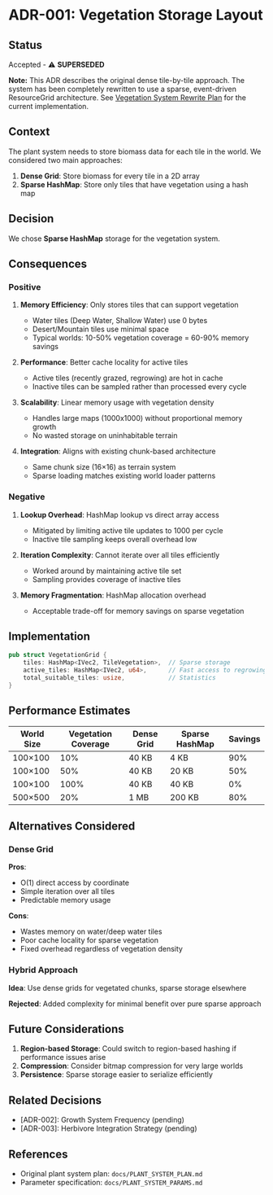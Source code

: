 # ADR-001: Vegetation Storage Layout

## Status

Accepted - ⚠️ **SUPERSEDED**

**Note:** This ADR describes the original dense tile-by-tile approach. The system has been completely rewritten to use a sparse, event-driven ResourceGrid architecture. See [Vegetation System Rewrite Plan](VEGETATION_REWRITE_PLAN.md) for the current implementation.

## Context

The plant system needs to store biomass data for each tile in the world. We considered two main approaches:

1. **Dense Grid**: Store biomass for every tile in a 2D array
2. **Sparse HashMap**: Store only tiles that have vegetation using a hash map

## Decision

We chose **Sparse HashMap** storage for the vegetation system.

## Consequences

### Positive

1. **Memory Efficiency**: Only stores tiles that can support vegetation
   - Water tiles (Deep Water, Shallow Water) use 0 bytes
   - Desert/Mountain tiles use minimal space
   - Typical worlds: 10-50% vegetation coverage = 60-90% memory savings

2. **Performance**: Better cache locality for active tiles
   - Active tiles (recently grazed, regrowing) are hot in cache
   - Inactive tiles can be sampled rather than processed every cycle

3. **Scalability**: Linear memory usage with vegetation density
   - Handles large maps (1000x1000) without proportional memory growth
   - No wasted storage on uninhabitable terrain

4. **Integration**: Aligns with existing chunk-based architecture
   - Same chunk size (16×16) as terrain system
   - Sparse loading matches existing world loader patterns

### Negative

1. **Lookup Overhead**: HashMap lookup vs direct array access
   - Mitigated by limiting active tile updates to 1000 per cycle
   - Inactive tile sampling keeps overall overhead low

2. **Iteration Complexity**: Cannot iterate over all tiles efficiently
   - Worked around by maintaining active tile set
   - Sampling provides coverage of inactive tiles

3. **Memory Fragmentation**: HashMap allocation overhead
   - Acceptable trade-off for memory savings on sparse vegetation

## Implementation

```rust
pub struct VegetationGrid {
    tiles: HashMap<IVec2, TileVegetation>,  // Sparse storage
    active_tiles: HashMap<IVec2, u64>,      // Fast access to regrowing tiles
    total_suitable_tiles: usize,            // Statistics
}
```

## Performance Estimates

| World Size | Vegetation Coverage | Dense Grid | Sparse HashMap | Savings |
|------------|-------------------|------------|----------------|---------|
| 100×100    | 10%               | 40 KB      | 4 KB           | 90%     |
| 100×100    | 50%               | 40 KB      | 20 KB          | 50%     |
| 100×100    | 100%              | 40 KB      | 40 KB          | 0%      |
| 500×500    | 20%               | 1 MB       | 200 KB         | 80%     |

## Alternatives Considered

### Dense Grid

**Pros**:
- O(1) direct access by coordinate
- Simple iteration over all tiles
- Predictable memory usage

**Cons**:
- Wastes memory on water/deep water tiles
- Poor cache locality for sparse vegetation
- Fixed overhead regardless of vegetation density

### Hybrid Approach

**Idea**: Use dense grids for vegetated chunks, sparse storage elsewhere

**Rejected**: Added complexity for minimal benefit over pure sparse approach

## Future Considerations

1. **Region-based Storage**: Could switch to region-based hashing if performance issues arise
2. **Compression**: Consider bitmap compression for very large worlds
3. **Persistence**: Sparse storage easier to serialize efficiently

## Related Decisions

- [ADR-002]: Growth System Frequency (pending)
- [ADR-003]: Herbivore Integration Strategy (pending)

## References

- Original plant system plan: `docs/PLANT_SYSTEM_PLAN.md`
- Parameter specification: `docs/PLANT_SYSTEM_PARAMS.md`